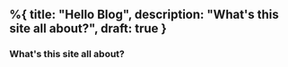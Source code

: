 %{
  title: "Hello Blog", 
  description: "What's this site all about?", 
  draft: true
}
---

### What's this site all about?
